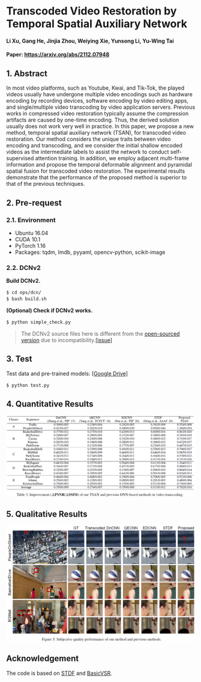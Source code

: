 # Transcoded Video Restoration by Temporal Spatial Auxiliary Network

#### Li Xu, Gang He, Jinjia Zhou, Weiying Xie, Yunsong Li, Yu-Wing Tai

#### Paper: https://arxiv.org/abs/2112.07948

## 1. Abstract

In most video platforms, such as Youtube, Kwai, and Tik-Tok, the played videos usually have undergone multiple video encodings such as hardware encoding by recording devices, software encoding by video editing apps, and single/multiple video transcoding by video application servers. Previous works in compressed video restoration typically assume the compression artifacts are caused by one-time encoding. Thus, the derived solution usually does not work very well in practice. In this paper, we propose a new method, temporal spatial auxiliary network (TSAN), for transcoded video restoration. Our method considers the unique traits between video encoding and transcoding, and we consider the initial shallow encoded videos as the intermediate labels to assist the network to conduct self-supervised attention training. In addition, we employ adjacent multi-frame information and propose the temporal deformable alignment and pyramidal spatial fusion for transcoded video restoration. The experimental results demonstrate that the performance of the proposed method is superior to that of the previous techniques.

## 2. Pre-request

### 2.1. Environment

- Ubuntu 16.04
- CUDA 10.1
- PyTorch 1.16
- Packages: tqdm, lmdb, pyyaml, opencv-python, scikit-image

### 2.2. DCNv2

**Build DCNv2.**

```bash
$ cd ops/dcn/
$ bash build.sh
```

**(Optional) Check if DCNv2 works.**

```bash
$ python simple_check.py
```

> The DCNv2 source files here is different from the [open-sourced version](https://github.com/chengdazhi/Deformable-Convolution-V2-PyTorch) due to incompatibility.[[issue]](https://github.com/open-mmlab/mmediting/issues/84#issuecomment-644974315)



## 3. Test

Test data and pre-trained models: [[Google Drive]](https://drive.google.com/drive/folders/1uPTuwkZTYBjq4Wm6ayaFYB0ByEumFvMd?usp=sharing) 

```bash
$ python test.py
```

## 4. Quantitative Results

![1645521230323](./images/Quantitative_Results.png)



## 5. Qualitative Results

![1645521230323](https://github.com/icecherylXuli/TSAN/blob/main/images/Qualitative_Results.PNG)



## Acknowledgement

The code is based on [STDF](https://github.com/ryanxingql/stdf-pytorch) and [BasicVSR](https://github.com/ckkelvinchan/BasicVSR-IconVSR).

### 
